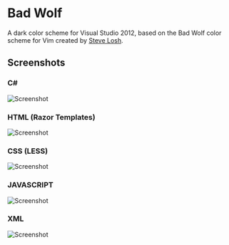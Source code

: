 Bad Wolf
========

A dark color scheme for Visual Studio 2012, based on the Bad Wolf color scheme for Vim
created by [Steve Losh](http://stevelosh.com/).

Screenshots
-----------

### C\# 

![Screenshot](http://i.imgur.com/wa5DIJ2.png)

### HTML (Razor Templates)

![Screenshot](http://i.imgur.com/drlSAin.png)

### CSS (LESS)

![Screenshot](http://i.imgur.com/ZR64J3e.png)

### JAVASCRIPT

![Screenshot](http://i.imgur.com/cLNEieU.png)

### XML

![Screenshot](http://i.imgur.com/rrwnEmN.png)

